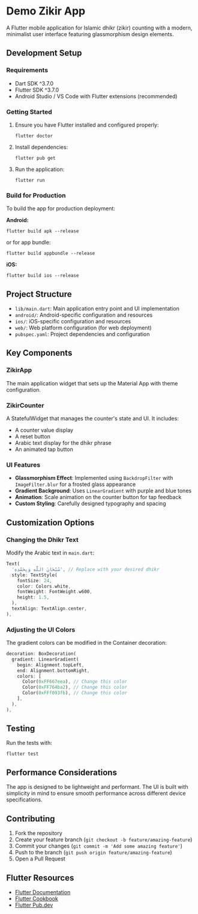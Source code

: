 # Demo Zikir App

A Flutter mobile application for Islamic dhikr (zikir) counting with a modern, minimalist user interface featuring glassmorphism design elements.

## Development Setup

### Requirements
- Dart SDK ^3.7.0
- Flutter SDK ^3.7.0
- Android Studio / VS Code with Flutter extensions (recommended)

### Getting Started

1. Ensure you have Flutter installed and configured properly:
   ```
   flutter doctor
   ```

2. Install dependencies:
   ```
   flutter pub get
   ```

3. Run the application:
   ```
   flutter run
   ```

### Build for Production

To build the app for production deployment:

**Android:**
```
flutter build apk --release
```
or for app bundle:
```
flutter build appbundle --release
```

**iOS:**
```
flutter build ios --release
```

## Project Structure

- `lib/main.dart`: Main application entry point and UI implementation
- `android/`: Android-specific configuration and resources
- `ios/`: iOS-specific configuration and resources
- `web/`: Web platform configuration (for web deployment)
- `pubspec.yaml`: Project dependencies and configuration

## Key Components

### ZikirApp
The main application widget that sets up the Material App with theme configuration.

### ZikirCounter
A StatefulWidget that manages the counter's state and UI. It includes:
- A counter value display
- A reset button
- Arabic text display for the dhikr phrase
- An animated tap button

### UI Features
- **Glassmorphism Effect**: Implemented using `BackdropFilter` with `ImageFilter.blur` for a frosted glass appearance
- **Gradient Background**: Uses `LinearGradient` with purple and blue tones
- **Animation**: Scale animation on the counter button for tap feedback
- **Custom Styling**: Carefully designed typography and spacing

## Customization Options

### Changing the Dhikr Text
Modify the Arabic text in `main.dart`:

```dart
Text(
  'سُبْحَانَ اللَّهِ وَبِحَمْدِهِ', // Replace with your desired dhikr
  style: TextStyle(
    fontSize: 24,
    color: Colors.white,
    fontWeight: FontWeight.w600,
    height: 1.5,
  ),
  textAlign: TextAlign.center,
),
```

### Adjusting the UI Colors
The gradient colors can be modified in the Container decoration:

```dart
decoration: BoxDecoration(
  gradient: LinearGradient(
    begin: Alignment.topLeft,
    end: Alignment.bottomRight,
    colors: [
      Color(0xFF667eea), // Change this color
      Color(0xFF764ba2), // Change this color
      Color(0xFFf093fb), // Change this color
    ],
  ),
),
```

## Testing

Run the tests with:
```
flutter test
```

## Performance Considerations

The app is designed to be lightweight and performant. The UI is built with simplicity in mind to ensure smooth performance across different device specifications.

## Contributing

1. Fork the repository
2. Create your feature branch (`git checkout -b feature/amazing-feature`)
3. Commit your changes (`git commit -m 'Add some amazing feature'`)
4. Push to the branch (`git push origin feature/amazing-feature`)
5. Open a Pull Request

## Flutter Resources

- [Flutter Documentation](https://flutter.dev/docs)
- [Flutter Cookbook](https://flutter.dev/docs/cookbook)
- [Flutter Pub.dev](https://pub.dev/)